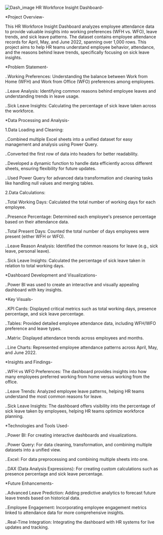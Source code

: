 ![Dash_image](https://github.com/user-attachments/assets/9dac5ae4-b360-4289-a8ca-25f0ee8972e5)
HR Workforce Insight Dashboard-

*Project Overview-

  This HR Workforce Insight Dashboard analyzes employee attendance data to provide valuable insights into working preferences (WFH vs. WFO), leave trends, and sick leave patterns. The dataset contains employee attendance records for April, May, and June 2022, spanning over 1,000 rows. This project aims to help HR teams understand employee behavior, attendance, and the reasons behind leave trends, specifically focusing on sick leave insights.

*Problem Statement-

  ..Working Preferences: Understanding the balance between Work from Home (WFH) and Work from Office (WFO) preferences among employees.
  
  ..Leave Analysis: Identifying common reasons behind employee leaves and understanding trends in leave usage.
  
  ..Sick Leave Insights: Calculating the percentage of sick leave taken across the workforce.

*Data Processing and Analysis-

1.Data Loading and Cleaning:

  ..Combined multiple Excel sheets into a unified dataset for easy management and analysis using Power Query.
  
  ..Converted the first row of data into headers for better readability.
  
  ..Developed a dynamic function to handle data efficiently across different sheets, ensuring flexibility for future updates.
  
  ..Used Power Query for advanced data transformation and cleaning tasks like handling null values and merging tables.
  
2.Data Calculations:

  ..Total Working Days: Calculated the total number of working days for each employee.
  
  ..Presence Percentage: Determined each employee's presence percentage based on their attendance data.
  
  ..Total Present Days: Counted the total number of days employees were present (either WFH or WFO).
  
  ..Leave Reason Analysis: Identified the common reasons for leave (e.g., sick leave, personal leave).
  
  ..Sick Leave Insights: Calculated the percentage of sick leave taken in relation to total working days.

*Dashboard Development and Visualizations-

  ..Power BI was used to create an interactive and visually appealing dashboard with key insights.

*Key Visuals-

  ..KPI Cards: Displayed critical metrics such as total working days, presence percentage, and sick leave percentage.
  
  ..Tables: Provided detailed employee attendance data, including WFH/WFO preference and leave types.
  
  ..Matrix: Displayed attendance trends across employees and months.
  
  ..Line Charts: Represented employee attendance patterns across April, May, and June 2022.
  
*Insights and Findings-

  ..WFH vs WFO Preferences: The dashboard provides insights into how many employees preferred working from home versus working from the office.
  
  ..Leave Trends: Analyzed employee leave patterns, helping HR teams understand the most common reasons for leave.
  
  ..Sick Leave Insights: The dashboard offers visibility into the percentage of sick leave taken by employees, helping HR teams optimize workforce planning.
  
*Technologies and Tools Used-

  ..Power BI: For creating interactive dashboards and visualizations.
  
  ..Power Query: For data cleaning, transformation, and combining multiple datasets into a unified view.
  
  ..Excel: For data preprocessing and combining multiple sheets into one.
  
  ..DAX (Data Analysis Expressions): For creating custom calculations such as presence percentage and sick leave percentage.
  
*Future Enhancements-

  ..Advanced Leave Prediction: Adding predictive analytics to forecast future leave trends based on historical data.
  
  ..Employee Engagement: Incorporating employee engagement metrics linked to attendance data for more comprehensive insights.
  
  ..Real-Time Integration: Integrating the dashboard with HR systems for live updates and tracking.

